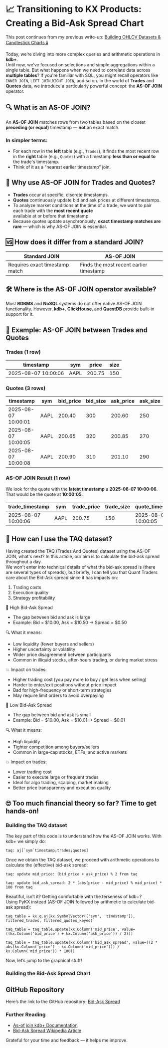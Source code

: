# 📈 Transitioning to KX Products: Creating a Bid-Ask Spread Chart

This post continues from my previous write-up: [Building OHLCV Datasets & Candlestick Charts 🕯️](https://www.linkedin.com/pulse/transitioning-kx-products-building-ohlcv-datasets-charts-fabio-gaiera-hozzf)

Today, we’re diving into more complex queries and arithmetic operations in **kdb+**.  
Until now, we’ve focused on selections and simple aggregations within a single table. But what happens when we need to correlate data across **multiple tables**? If you're familiar with SQL, you might recall operators like `INNER JOIN`, `LEFT JOIN`,`RIGHT JOIN`, and so on. In the world of **Trades** and **Quotes** data, we introduce a particularly powerful concept: the **AS-OF JOIN** operator.

## 🔍 What is an AS-OF JOIN?

An **AS-OF JOIN** matches rows from two tables based on the closest **preceding (or equal)** timestamp — **not** an exact match.

### In simpler terms:

- For each row in the **left** table (e.g., `Trades`), it finds the most recent row in the **right** table (e.g., `Quotes`) with a timestamp **less than or equal to** the trade's timestamp.  
- Think of it as a “nearest earlier timestamp” join.

## 🧠 Why use AS-OF JOIN for Trades and Quotes?

- **Trades** occur at specific, discrete timestamps.  
- **Quotes** continuously update bid and ask prices at different timestamps.  
- To analyze market conditions at the time of a trade, we want to pair each trade with the **most recent quote**  
  available at or before that timestamp.  
- Because quotes update asynchronously, **exact timestamp matches are rare** — which is why AS-OF JOIN is essential.

## 🆚 How does it differ from a standard JOIN?

| Standard JOIN                  | AS-OF JOIN                              |
|-------------------------------|---------------------------------------|
| Requires exact timestamp match | Finds the most recent earlier timestamp |

## 🛠️ Where is the AS-OF JOIN operator available?

Most **RDBMS** and **NoSQL** systems do not offer native AS-OF JOIN functionality. However, **kdb+**, **ClickHouse**, and **QuestDB** provide built-in support for it.

## 🧪 Example: AS-OF JOIN between Trades and Quotes

### Trades (1 row)

| timestamp           | sym  | price  | size |
|---------------------|------|--------|------|
| 2025-08-07 10:00:06 | AAPL | 200.75 | 150  |

### Quotes (3 rows)

| timestamp           | sym  | bid_price | bid_size | ask_price | ask_size |
|---------------------|------|-----------|----------|-----------|----------|
| 2025-08-07 10:00:01 | AAPL | 200.40    | 300      | 200.60    | 250      |
| 2025-08-07 10:00:05 | AAPL | 200.65    | 320      | 200.85    | 270      |
| 2025-08-07 10:00:08 | AAPL | 200.90    | 310      | 201.10    | 290      |

### AS-OF JOIN Result (1 row)

We look for the quote with the **latest timestamp ≤ 2025-08-07 10:00:06**. That would be the quote at **10:00:05**.

| trade_timestamp     | sym  | trade_price | trade_size | quote_timestamp     | bid_price | bid_size | ask_price | ask_size |
|---------------------|------|-------------|------------|---------------------|-----------|----------|-----------|----------|
| 2025-08-07 10:00:06 | AAPL | 200.75      | 150        | 2025-08-07 10:00:05 | 200.65    | 320      | 200.85    | 270      |

## 🤔 How can I use the TAQ dataset?

Having created the TAQ (Trades And Quotes) dataset using the AS-OF JOIN, what's next? In this article, our aim is to calculate the bid-ask spread throughout a day.  
We won't enter into technical details of what the bid-ask spread is (there are several types of spreads), but briefly, I can tell you that Quant Traders care about the Bid-Ask spread since it has impacts on:

1. Trading costs  
2. Execution quality  
3. Strategy profitability

🔼 High Bid-Ask Spread

- The gap between bid and ask is large  
- Example: Bid = $10.00, Ask = $10.50 → Spread = $0.50

🔍 What it means:

- Low liquidity (fewer buyers and sellers)  
- Higher uncertainty or volatility  
- Wider price disagreement between participants  
- Common in illiquid stocks, after-hours trading, or during market stress

💥 Impact on trades:

- Higher trading cost (you pay more to buy / get less when selling)  
- Harder to enter/exit positions without price impact  
- Bad for high-frequency or short-term strategies  
- May require limit orders to avoid overpaying

🔽 Low Bid-Ask Spread

- The gap between bid and ask is small  
- Example: Bid = $10.00, Ask = $10.01 → Spread = $0.01

🔍 What it means:

- High liquidity  
- Tighter competition among buyers/sellers  
- Common in large-cap stocks, ETFs, and active markets

💥 Impact on trades:

- Lower trading cost  
- Easier to execute large or frequent trades  
- Ideal for algo trading, scalping, market making  
- Better price transparency and execution quality

## 🙄 Too much financial theory so far? Time to get hands-on!

### Building the TAQ dataset

The key part of this code is to understand how the AS-OF JOIN works. With kdb+ we simply do:

```
taq: aj[`sym`timestamp;trades;quotes]
```

Once we obtain the TAQ dataset, we proceed with arithmetic operations to calculate the (effective) bid-ask spread:

```
taq: update mid_price: (bid_price + ask_price) % 2 from taq

taq: update bid_ask_spread: 2 * (abs(price - mid_price) % mid_price) * 100 from taq
```

Beautiful, isn’t it? Getting comfortable with the terseness of kdb+?  
Using PyKX instead (AS-OF JOIN followed by arithmetic to calculate bid-ask spread):

```
taq_table = kx.q.aj(kx.SymbolVector(['sym', 'timestamp']), filtered_trades, filtered_quotes_keyed)

taq_table = taq_table.update(kx.Column('mid_price', value=((kx.Column('bid_price') + kx.Column('ask_price')) / 2)))

taq_table = taq_table.update(kx.Column('bid_ask_spread', value=((2 * abs(kx.Column('price') - kx.Column('mid_price'))) / kx.Column('mid_price')) * 100))
```

Now, let’s jump to the graphical stuff!

### Building the Bid-Ask Spread Chart


## GitHub Repository

Here’s the link to the GitHub repository: [Bid-Ask Spread](https://github.com/fabiogaiera/transitioning-to-kx/tree/master/bid_ask_spread)

### Further Reading

- [As-of join kdb+ Documentation](https://code.kx.com/q/ref/aj/)  
- [Bid-Ask Spread Wikipedia Article](https://en.wikipedia.org/wiki/Bid%E2%80%93ask_spread)

Grateful for your time and feedback — it helps me improve.